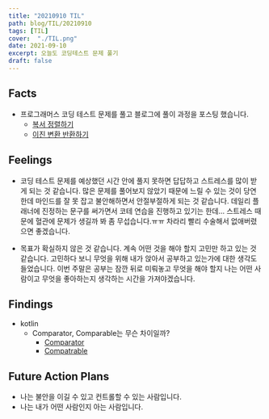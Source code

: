 ```yaml
---
title: "20210910 TIL"
path: blog/TIL/20210910
tags: [TIL]
cover:  "./TIL.png"
date: 2021-09-10
excerpt: 오늘도 코딩테스트 문제 풀기
draft: false
---
```


## Facts

* 프로그래머스 코딩 테스트 문제를 풀고 블로그에 풀이 과정을 포스팅 했습니다.
    * [복서 정렬하기](https://hyejineee.github.io/blog/daily-sort-boxer)
    * [이진 변환 반환하기](https://hyejineee.github.io/blog/daily-repeat-binary-convert)



## Feelings

* 코딩 테스트 문제를 예상했던 시간 안에 풀지 못하면 답답하고 스트레스를 많이 받게 되는 것 같습니다. 많은 문제를 풀어보지 않았기 때문에 느릴 수 있는 것이 당연한데 마인드를 잘 못 잡고 불안해하면서 안절부절하게 되는 것 같습니다. 데일리 플래너에 진정하는 문구를 써가면서 코테 연습을 진행하고 있기는 한데... 스트레스 때문에 혈관에 문제가 생길까 봐 좀 무섭습니다.ㅠㅠ 차라리 빨리 수술해서 없애버렸으면 좋겠습니다. 

* 목표가 확실하지 않은 것 같습니다. 계속 어떤 것을 해야 할지 고민만 하고 있는 것 같습니다. 고민하다 보니 무엇을 위해 내가 앉아서 공부하고 있는가에 대한 생각도 들었습니다. 이번 주말은 공부는 잠깐 뒤로 미뤄놓고 무엇을 해야 할지 나는 어떤 사람이고 무엇을 좋아하는지 생각하는 시간을 가져야겠습니다.
 
## Findings

* kotlin 
    * Comparator, Comparable는 무슨 차이일까?
        * [Comparator](https://kotlinlang.org/api/latest/jvm/stdlib/kotlin/-comparator/)
        * [Compatrable](https://kotlinlang.org/api/latest/jvm/stdlib/kotlin/-comparable/)


## Future Action Plans

* 나는 불안을 이길 수 있고 컨트롤할 수 있는 사람입니다. 
* 나는 내가 어떤 사람인지 아는 사람입니다. 







